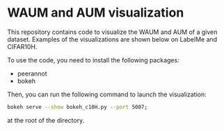 # WAUM and AUM visualization

This repository contains code to visualize the WAUM and AUM of a given dataset. Examples of the visualizations are shown below on LabelMe and CIFAR10H.


To use the code, you need to install the following packages:
- peerannot
- bokeh

Then, you can run the following command to launch the visualization:
```bash
bokeh serve --show bokeh_c10H.py --port 5007;
```
at the root of the directory.

